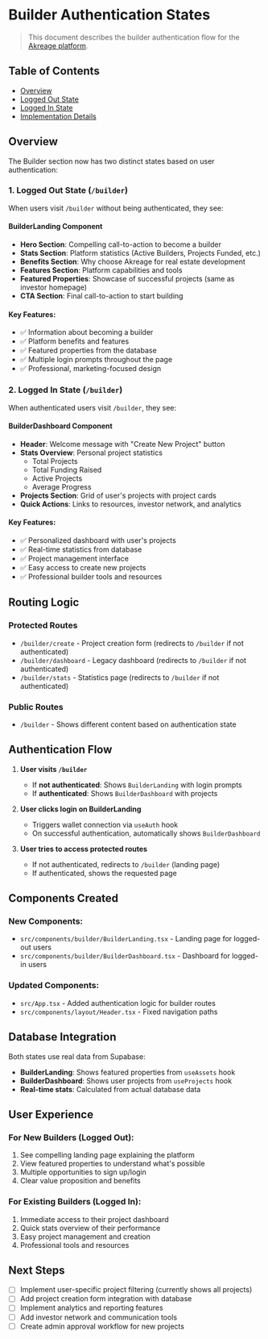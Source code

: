 # Builder Authentication States

> This document describes the builder authentication flow for the [Akreage platform](./README.md).

## Table of Contents
- [Overview](#overview)
- [Logged Out State](#logged-out-state)
- [Logged In State](#logged-in-state)
- [Implementation Details](#implementation-details)

## Overview

The Builder section now has two distinct states based on user authentication:

### 1. **Logged Out State** (`/builder`)
When users visit `/builder` without being authenticated, they see:

#### **BuilderLanding Component**
- **Hero Section**: Compelling call-to-action to become a builder
- **Stats Section**: Platform statistics (Active Builders, Projects Funded, etc.)
- **Benefits Section**: Why choose Akreage for real estate development
- **Features Section**: Platform capabilities and tools
- **Featured Properties**: Showcase of successful projects (same as investor homepage)
- **CTA Section**: Final call-to-action to start building

#### **Key Features**:
- ✅ Information about becoming a builder
- ✅ Platform benefits and features
- ✅ Featured properties from the database
- ✅ Multiple login prompts throughout the page
- ✅ Professional, marketing-focused design

### 2. **Logged In State** (`/builder`)
When authenticated users visit `/builder`, they see:

#### **BuilderDashboard Component**
- **Header**: Welcome message with "Create New Project" button
- **Stats Overview**: Personal project statistics
  - Total Projects
  - Total Funding Raised
  - Active Projects
  - Average Progress
- **Projects Section**: Grid of user's projects with project cards
- **Quick Actions**: Links to resources, investor network, and analytics

#### **Key Features**:
- ✅ Personalized dashboard with user's projects
- ✅ Real-time statistics from database
- ✅ Project management interface
- ✅ Easy access to create new projects
- ✅ Professional builder tools and resources

## Routing Logic

### Protected Routes
- `/builder/create` - Project creation form (redirects to `/builder` if not authenticated)
- `/builder/dashboard` - Legacy dashboard (redirects to `/builder` if not authenticated)
- `/builder/stats` - Statistics page (redirects to `/builder` if not authenticated)

### Public Routes
- `/builder` - Shows different content based on authentication state

## Authentication Flow

1. **User visits `/builder`**
   - If **not authenticated**: Shows `BuilderLanding` with login prompts
   - If **authenticated**: Shows `BuilderDashboard` with projects

2. **User clicks login on BuilderLanding**
   - Triggers wallet connection via `useAuth` hook
   - On successful authentication, automatically shows `BuilderDashboard`

3. **User tries to access protected routes**
   - If not authenticated, redirects to `/builder` (landing page)
   - If authenticated, shows the requested page

## Components Created

### New Components:
- `src/components/builder/BuilderLanding.tsx` - Landing page for logged-out users
- `src/components/builder/BuilderDashboard.tsx` - Dashboard for logged-in users

### Updated Components:
- `src/App.tsx` - Added authentication logic for builder routes
- `src/components/layout/Header.tsx` - Fixed navigation paths

## Database Integration

Both states use real data from Supabase:
- **BuilderLanding**: Shows featured properties from `useAssets` hook
- **BuilderDashboard**: Shows user projects from `useProjects` hook
- **Real-time stats**: Calculated from actual database data

## User Experience

### For New Builders (Logged Out):
1. See compelling landing page explaining the platform
2. View featured properties to understand what's possible
3. Multiple opportunities to sign up/login
4. Clear value proposition and benefits

### For Existing Builders (Logged In):
1. Immediate access to their project dashboard
2. Quick stats overview of their performance
3. Easy project management and creation
4. Professional tools and resources

## Next Steps

- [ ] Implement user-specific project filtering (currently shows all projects)
- [ ] Add project creation form integration with database
- [ ] Implement analytics and reporting features
- [ ] Add investor network and communication tools
- [ ] Create admin approval workflow for new projects 